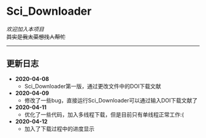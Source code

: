 # Sci_Downloader  

*欢迎加入本项目*  
~~其实是我太菜想找人帮忙~~  
***
## 更新日志
+ **2020-04-08**  
  + Sci_Downloader第一版，通过更改文件中的DOI下载文献  
+ **2020-04-09**  
  + 修改了一些bug，直接运行Sci_Downloader可以通过输入DOI下载文献了  
+ **2020-04-11**  
  + 优化了一些代码，加入多线程下载，但是目前只有单线程正常工作:(  
+ **2020-04-12**  
  + 加入了下载过程中的进度显示  
